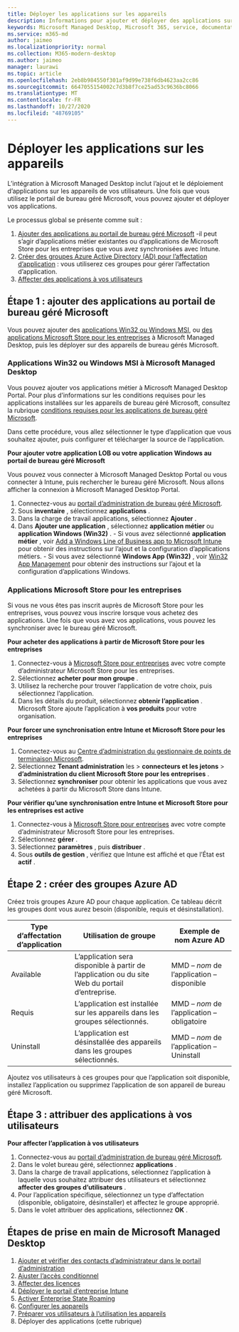 ```yaml
---
title: Déployer les applications sur les appareils
description: Informations pour ajouter et déployer des applications sur des appareils de bureau gérés Microsoft.
keywords: Microsoft Managed Desktop, Microsoft 365, service, documentation, applications, applications métiers, applications métier
ms.service: m365-md
author: jaimeo
ms.localizationpriority: normal
ms.collection: M365-modern-desktop
ms.author: jaimeo
manager: laurawi
ms.topic: article
ms.openlocfilehash: 2eb8b984550f301af9d99e738f6db4623aa2cc86
ms.sourcegitcommit: 6647055154002c7d3b8f7ce25ad53c9636bc8066
ms.translationtype: MT
ms.contentlocale: fr-FR
ms.lasthandoff: 10/27/2020
ms.locfileid: "48769105"
---
```

# <a name="deploy-apps-to-devices"></a>Déployer les applications sur les appareils
L’intégration à Microsoft Managed Desktop inclut l’ajout et le déploiement d’applications sur les appareils de vos utilisateurs. Une fois que vous utilisez le portail de bureau géré Microsoft, vous pouvez ajouter et déployer vos applications. 

Le processus global se présente comme suit :
1. [Ajouter des applications au portail de bureau géré Microsoft](#1) -il peut s’agir d’applications métier existantes ou d’applications de Microsoft Store pour les entreprises que vous avez synchronisées avec Intune. 
2. [Créer des groupes Azure Active Directory (AD) pour l’affectation d’application](#2) : vous utiliserez ces groupes pour gérer l’affectation d’application.
3. [Affecter des applications à vos utilisateurs](#3)

<span id="1" />

## <a name="step-1-add-apps-to-microsoft-managed-desktop-portal"></a>Étape 1 : ajouter des applications au portail de bureau géré Microsoft
Vous pouvez ajouter des [applications Win32 ou Windows MSI](#lob-apps), ou [des applications Microsoft Store pour les entreprises](#msfb-apps) à Microsoft Managed Desktop, puis les déployer sur des appareils de bureau gérés Microsoft.

<span id="lob-apps">

###  <a name="win32-or-windows-msi-based-apps-to-microsoft-managed-desktop"></a>Applications Win32 ou Windows MSI à Microsoft Managed Desktop

Vous pouvez ajouter vos applications métier à Microsoft Managed Desktop Portal. Pour plus d’informations sur les conditions requises pour les applications installées sur les appareils de bureau géré Microsoft, consultez la rubrique [conditions requises pour les applications de bureau géré Microsoft](https://docs.microsoft.com/microsoft-365/managed-desktop/service-description/mmd-app-requirements).

Dans cette procédure, vous allez sélectionner le type d’application que vous souhaitez ajouter, puis configurer et télécharger la source de l’application. 

**Pour ajouter votre application LOB ou votre application Windows au portail de bureau géré Microsoft**

Vous pouvez vous connecter à Microsoft Managed Desktop Portal ou vous connecter à Intune, puis rechercher le bureau géré Microsoft. Nous allons afficher la connexion à Microsoft Managed Desktop Portal. 

1.    Connectez-vous au [portail d’administration de bureau géré Microsoft](https://aka.ms/mmdportal). 
2.    Sous **inventaire** , sélectionnez **applications** .
3.    Dans la charge de travail applications, sélectionnez **Ajouter** .
4.    Dans **Ajouter une application** , sélectionnez **application métier** ou **application Windows (Win32)** .
    - Si vous avez sélectionné **application métier** , voir [Add a Windows Line of Business app to Microsoft Intune](https://docs.microsoft.com/intune/lob-apps-windows) pour obtenir des instructions sur l’ajout et la configuration d’applications métiers.
    - Si vous avez sélectionné **Windows App (Win32)** , voir [Win32 App Management](https://docs.microsoft.com/intune/apps-win32-app-management) pour obtenir des instructions sur l’ajout et la configuration d’applications Windows.

<span id="msfb-apps">

### <a name="microsoft-store-for-business-apps"></a>Applications Microsoft Store pour les entreprises
Si vous ne vous êtes pas inscrit auprès de Microsoft Store pour les entreprises, vous pouvez vous inscrire lorsque vous achetez des applications. Une fois que vous avez vos applications, vous pouvez les synchroniser avec le bureau géré Microsoft. 

**Pour acheter des applications à partir de Microsoft Store pour les entreprises**

1. Connectez-vous à [Microsoft Store pour entreprises](https://businessstore.microsoft.com) avec votre compte d’administrateur Microsoft Store pour les entreprises.
2. Sélectionnez **acheter pour mon groupe** .
3. Utilisez la recherche pour trouver l’application de votre choix, puis sélectionnez l’application.
4. Dans les détails du produit, sélectionnez **obtenir l’application** . Microsoft Store ajoute l’application à **vos produits** pour votre organisation.

**Pour forcer une synchronisation entre Intune et Microsoft Store pour les entreprises**
1. Connectez-vous au [Centre d’administration du gestionnaire de points de terminaison Microsoft](https://go.microsoft.com/fwlink/?linkid=2109431).
2. Sélectionnez **Tenant administration** les  >  **connecteurs et les jetons**  >  **d’administration du client Microsoft Store pour les entreprises** .
3. Sélectionnez **synchroniser** pour obtenir les applications que vous avez achetées à partir du Microsoft Store dans Intune.

**Pour vérifier qu’une synchronisation entre Intune et Microsoft Store pour les entreprises est active**
1. Connectez-vous à [Microsoft Store pour entreprises](https://businessstore.microsoft.com) avec votre compte d’administrateur Microsoft Store pour les entreprises.
2. Sélectionnez **gérer** .
3. Sélectionnez **paramètres** , puis **distribuer** .
4. Sous **outils de gestion** , vérifiez que Intune est affiché et que l’État est **actif** .  

<span id="2" />

## <a name="step-2-create-azure-ad-groups"></a>Étape 2 : créer des groupes Azure AD

Créez trois groupes Azure AD pour chaque application. Ce tableau décrit les groupes dont vous aurez besoin (disponible, requis et désinstallation). 

Type d’affectation d’application |    Utilisation de groupe    | Exemple de nom Azure AD
--- | --- | ---
Available |  L’application sera disponible à partir de l’application ou du site Web du portail d’entreprise. | MMD – *nom* de l’application – disponible
Requis |  L’application est installée sur les appareils dans les groupes sélectionnés. | MMD – *nom* de l’application – obligatoire
Uninstall |  L’application est désinstallée des appareils dans les groupes sélectionnés. | MMD – *nom* de l’application – Uninstall

Ajoutez vos utilisateurs à ces groupes pour que l’application soit disponible, installez l’application ou supprimez l’application de son appareil de bureau géré Microsoft. 

<span id="3" />

## <a name="step-3-assign-apps-to-your-users"></a>Étape 3 : attribuer des applications à vos utilisateurs

**Pour affecter l’application à vos utilisateurs**

1. Connectez-vous au [portail d’administration de bureau géré Microsoft](https://aka.ms/mmdportal).
2. Dans le volet bureau géré, sélectionnez **applications** .
3. Dans la charge de travail applications, sélectionnez l’application à laquelle vous souhaitez attribuer des utilisateurs et sélectionnez **affecter des groupes d’utilisateurs** .
4. Pour l’application spécifique, sélectionnez un type d’affectation (disponible, obligatoire, désinstaller) et affectez le groupe approprié.
5. Dans le volet attribuer des applications, sélectionnez **OK** .


## <a name="steps-to-get-started-with-microsoft-managed-desktop"></a>Étapes de prise en main de Microsoft Managed Desktop

1. [Ajouter et vérifier des contacts d’administrateur dans le portail d’administration](add-admin-contacts.md)
2. [Ajuster l’accès conditionnel](conditional-access.md)
3. [Affecter des licences](assign-licenses.md)
4. [Déployer le portail d’entreprise Intune](company-portal.md)
5. [Activer Enterprise State Roaming](enterprise-state-roaming.md)
6. [Configurer les appareils](set-up-devices.md)
7. [Préparer vos utilisateurs à l’utilisation les appareils](get-started-devices.md)
8. Déployer des applications (cette rubrique)


<!--# Preparing apps for Microsoft Managed Desktop

This topic is the target for 2 "Learn more" links in the Admin Portal (aka.ms/app-overview;app-package); also target for link from Online resources (aka.ms/app-overviewmmd-app-prep) do not delete.

-->

